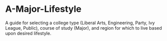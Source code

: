 # A-Major-Lifestyle
A guide for selecting a college type (Liberal Arts, Engineering, Party, Ivy League, Public), course of study (Major), and region for which to live based upon desired lifestyle. 
